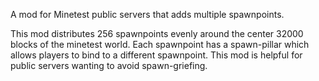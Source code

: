 A mod for Minetest public servers that adds multiple spawnpoints.

This mod distributes 256 spawnpoints evenly around the center 32000 blocks of the minetest world. Each spawnpoint has a spawn-pillar which allows players to bind to a different spawnpoint. This mod is helpful for public servers wanting to avoid spawn-griefing.
